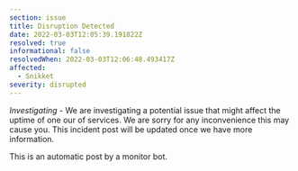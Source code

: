 ```yaml
---
section: issue
title: Disruption Detected
date: 2022-03-03T12:05:39.191822Z
resolved: true
informational: false
resolvedWhen: 2022-03-03T12:06:48.493417Z
affected:
  - Snikket
severity: disrupted
---
```

*Investigating* - We are investigating a potential issue that might affect the uptime of one our of services. We are sorry for any inconvenience this may cause you. This incident post will be updated once we have more information.

This is an automatic post by a monitor bot.
        